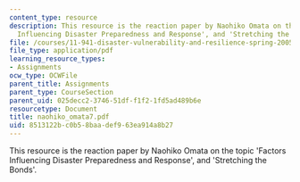 ```yaml
---
content_type: resource
description: This resource is the reaction paper by Naohiko Omata on the topic 'Factors
  Influencing Disaster Preparedness and Response', and 'Stretching the Bonds'.
file: /courses/11-941-disaster-vulnerability-and-resilience-spring-2005/8513122bc0b58baadef963ea914a8b27_naohiko_omata7.pdf
file_type: application/pdf
learning_resource_types:
- Assignments
ocw_type: OCWFile
parent_title: Assignments
parent_type: CourseSection
parent_uid: 025decc2-3746-51df-f1f2-1fd5ad489b6e
resourcetype: Document
title: naohiko_omata7.pdf
uid: 8513122b-c0b5-8baa-def9-63ea914a8b27
---
```

This resource is the reaction paper by Naohiko Omata on the topic 'Factors Influencing Disaster Preparedness and Response', and 'Stretching the Bonds'.

